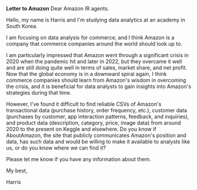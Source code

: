 
**Letter to Amazon**
Dear Amazon IR agents.  

Hello, my name is Harris and I'm studying data analytics at an academy in South Korea.

I am focusing on data analysis for commerce, and I think Amazon is a company that commerce companies around the world should look up to. 

I am particularly impressed that Amazon went through a significant crisis in 2020 when the pandemic hit and later in 2022, but they overcame it well and are still doing quite well in terms of sales, market share, and net profit. Now that the global economy is in a downward spiral again, I think commerce companies should learn from Amazon's wisdom in overcoming the crisis, and it is beneficial for data analysts to gain insights into Amazon's strategies during that time. 

  

However, I've found it difficult to find reliable CSVs of Amazon's transactional data (purchase history, order frequency, etc.), customer data (purchases by customer, app interaction patterns, feedback, and inquiries), and product data (description, category, price, image data) from around 2020 to the present on Keggle and elsewhere. Do you know if AboutAmazon, the site that publicly communicates Amazon's position and data, has such data and would be willing to make it available to analysts like us, or do you know where we can find it? 

Please let me know if you have any information about them. 

  

My best,

Harris